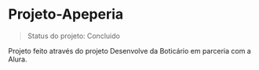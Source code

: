 # Projeto-Apeperia

> Status do projeto: Concluido

Projeto feito através do projeto Desenvolve da Boticário em parceria com a Alura.
